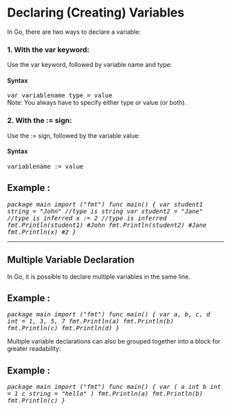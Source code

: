 # Declaring (Creating) Variables
In Go, there are two ways to declare a variable:

<h3 >1. With the var keyword:</h3>
<p>Use the var keyword, followed by variable name and type:</p>

<h4>Syntax</h4>
<p><tt>var variablename type = value</tt><br>
Note: You always have to specify either type or value (or both).</p>

<h3>2. With the := sign:</h3>
<p>Use the := sign, followed by the variable value:</p>

<h4>Syntax</h4>
<p><tt>variablename := value</tt></p>

<h2> Example :</h2>
<i><tt>package main
import ("fmt")
func main() {
  var student1 string = "John" //type is string
  var student2 = "Jane" //type is inferred
  x := 2 //type is inferred
  fmt.Println(student1) #John
  fmt.Println(student2) #Jane
  fmt.Println(x) #2
}</tt></i><br>
<hr>
<h2>Multiple Variable Declaration</h2>
<p>In Go, it is possible to declare multiple variables in the same line.<br>
<h2>Example :</h2></p>

<i><tt>
package main
import ("fmt")
func main() {
  var a, b, c, d int = 1, 3, 5, 7
   fmt.Println(a)
   fmt.Println(b)
   fmt.Println(c)
   fmt.Println(d)
}
</tt></i>

<p>Multiple variable declarations can also be grouped together into a block for greater readability:</p>
<h2>Example :</h2>
<i><tt>
package main
import ("fmt")
func main() {
  var (
    a int
    b int    = 1
    c string = "hello"
  )
  fmt.Println(a)
  fmt.Println(b)
  fmt.Println(c)
}
</tt></i>
